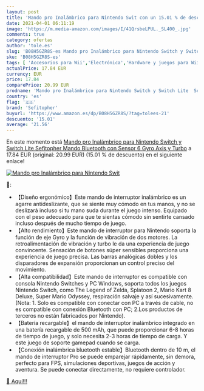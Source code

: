 ```yaml
---
layout: post
title: 'Mando pro Inalámbrico para Nintendo Swit con un 15.01 % de descuento'
date: 2021-04-01 06:11:19
image: 'https://m.media-amazon.com/images/I/41QrsbeLPUL._SL400_.jpg'
comments: true
category: ofertas
author: 'tole.es'
slug: 'B08H5GZR8S-es Mando pro Inalámbrico para Nintendo Switch y Switch Lite...'
sku: 'B08H5GZR8S-es'
tags: [ 'Accesorios para Wii','Electrónica','Hardware y juegos para Wii','Informática','Mandos y controles para Wii','Sistemas precursores y micro consolas','Videojuegos','nintendo','sefitopher', ]
actualPrice: 17.84 EUR
currency: EUR
price: 17.84
comparePrice: 20.99 EUR
prodname: 'Mando pro Inalámbrico para Nintendo Switch y Switch Lite  Sefitopher Mando Bluetooth con Sensor 6 Gyro Axis y Turbo'
country: 'es'
flag: '🇪🇸'
brand: 'Sefitopher'
buyurl: 'https://www.amazon.es/dp/B08H5GZR8S/?tag=tolees-21'
descuento: '15.01'
average: '21.56'
---
```


En este momento está [Mando pro Inalámbrico para Nintendo Switch y Switch Lite  Sefitopher Mando Bluetooth con Sensor 6 Gyro Axis y Turbo](https://www.amazon.es/dp/B08H5GZR8S/?tag=tolees-21) a 17.84 EUR (original: 20.99 EUR) (15.01 %  de descuento) en el siguiente enlace!

[![Mando pro Inalámbrico para Nintendo Swit](https://m.media-amazon.com/images/I/41QrsbeLPUL._SL400_.jpg)](https://www.amazon.es/dp/B08H5GZR8S/?tag=tolees-21)

🔎:

- 【Diseño ergonómico】Este mando de interruptor inalámbrico es un agarre antideslizante, que se siente muy cómodo en tus manos, y no se deslizará incluso si tu mano suda durante el juego intenso. Equipado con el peso adecuado para que te sientas cómodo sin sentirte cansado incluso después de mucho tiempo de juego.
- 【Alto rendimiento】Este mando de interruptor para Nintendo soporta la función de eje Gyro y la función de vibración de dos motores. La retroalimentación de vibración y turbo le da una experiencia de juego convincente. Sensación de botones súper sensibles proporciona una experiencia de juego precisa. Las barras analógicas dobles y los disparadores de expansión proporcionan un control preciso del movimiento.
- 【Alta compatibilidad】Este mando de interruptor es compatible con consola Nintendo Switches y PC Windows, soporta todos los juegos Nintendo Switch, como The Legend of Zelda, Splatoon 2, Mario Kart 8 Deluxe, Super Mario Odyssey, respiración salvaje y así sucesivamente. (Nota: 1. Solo es compatible con conectar con PC a través de cable, no es compatible con conexión Bluetooth con PC; 2.Los productos de terceros no están fabricados por Nintendo).
- 【Batería recargable】el mando de interruptor inalámbrico integrado en una batería recargable de 500 mAh, que puede proporcionar 6-8 horas de tiempo de juego, y solo necesita 2-3 horas de tiempo de carga. Y este juego de soporte gamepad cuando se carga.
- 【Conexión inalámbrica bluetooth estable】Bluetooth dentro de 10 m, el mando de interruptor Pro se puede emparejar rápidamente, sin demora, perfecto para FPS, simulaciones deportivas, juegos de acción y aventura. Se puede conectar directamente, no requiere controlador.

[🛒 Aquí!!!](https://www.amazon.es/dp/B08H5GZR8S/?tag=tolees-21)
